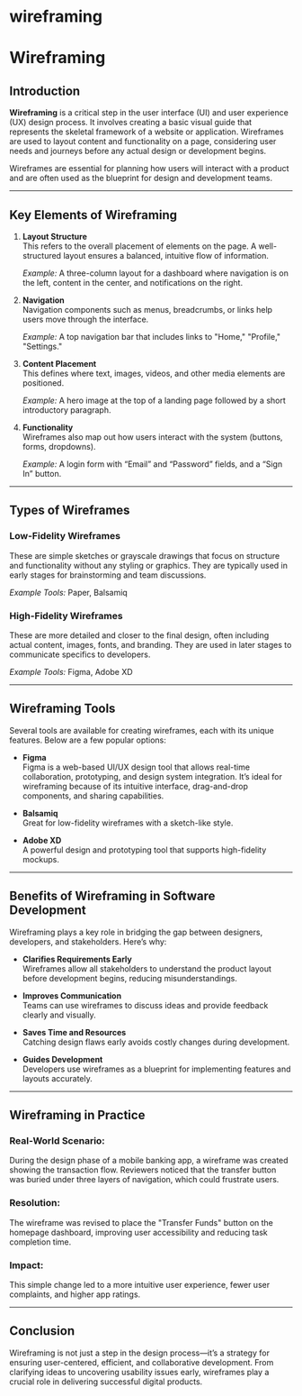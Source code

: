 # wireframing
# Wireframing

## Introduction
**Wireframing** is a critical step in the user interface (UI) and user experience (UX) design process. It involves creating a basic visual guide that represents the skeletal framework of a website or application. Wireframes are used to layout content and functionality on a page, considering user needs and journeys before any actual design or development begins.

Wireframes are essential for planning how users will interact with a product and are often used as the blueprint for design and development teams.

---

## Key Elements of Wireframing

1. **Layout Structure**  
   This refers to the overall placement of elements on the page. A well-structured layout ensures a balanced, intuitive flow of information.

   *Example:* A three-column layout for a dashboard where navigation is on the left, content in the center, and notifications on the right.

2. **Navigation**  
   Navigation components such as menus, breadcrumbs, or links help users move through the interface.

   *Example:* A top navigation bar that includes links to "Home," "Profile," "Settings."

3. **Content Placement**  
   This defines where text, images, videos, and other media elements are positioned.

   *Example:* A hero image at the top of a landing page followed by a short introductory paragraph.

4. **Functionality**  
   Wireframes also map out how users interact with the system (buttons, forms, dropdowns).

   *Example:* A login form with “Email” and “Password” fields, and a “Sign In” button.

---

## Types of Wireframes

### Low-Fidelity Wireframes
These are simple sketches or grayscale drawings that focus on structure and functionality without any styling or graphics. They are typically used in early stages for brainstorming and team discussions.

*Example Tools:* Paper, Balsamiq

### High-Fidelity Wireframes
These are more detailed and closer to the final design, often including actual content, images, fonts, and branding. They are used in later stages to communicate specifics to developers.

*Example Tools:* Figma, Adobe XD

---

## Wireframing Tools

Several tools are available for creating wireframes, each with its unique features. Below are a few popular options:

- **Figma**  
  Figma is a web-based UI/UX design tool that allows real-time collaboration, prototyping, and design system integration. It’s ideal for wireframing because of its intuitive interface, drag-and-drop components, and sharing capabilities.

- **Balsamiq**  
  Great for low-fidelity wireframes with a sketch-like style.

- **Adobe XD**  
  A powerful design and prototyping tool that supports high-fidelity mockups.

---

## Benefits of Wireframing in Software Development

Wireframing plays a key role in bridging the gap between designers, developers, and stakeholders. Here’s why:

- **Clarifies Requirements Early**  
  Wireframes allow all stakeholders to understand the product layout before development begins, reducing misunderstandings.

- **Improves Communication**  
  Teams can use wireframes to discuss ideas and provide feedback clearly and visually.

- **Saves Time and Resources**  
  Catching design flaws early avoids costly changes during development.

- **Guides Development**  
  Developers use wireframes as a blueprint for implementing features and layouts accurately.

---

## Wireframing in Practice

### Real-World Scenario:
During the design phase of a mobile banking app, a wireframe was created showing the transaction flow. Reviewers noticed that the transfer button was buried under three layers of navigation, which could frustrate users.

### Resolution:
The wireframe was revised to place the "Transfer Funds" button on the homepage dashboard, improving user accessibility and reducing task completion time.

### Impact:
This simple change led to a more intuitive user experience, fewer user complaints, and higher app ratings.

---

## Conclusion

Wireframing is not just a step in the design process—it’s a strategy for ensuring user-centered, efficient, and collaborative development. From clarifying ideas to uncovering usability issues early, wireframes play a crucial role in delivering successful digital products.
